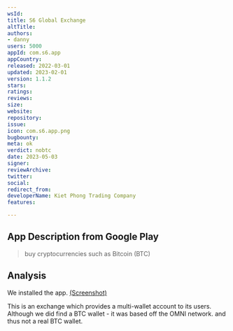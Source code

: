 ```yaml
---
wsId: 
title: S6 Global Exchange
altTitle: 
authors:
- danny
users: 5000
appId: com.s6.app
appCountry: 
released: 2022-03-01
updated: 2023-02-01
version: 1.1.2
stars: 
ratings: 
reviews: 
size: 
website: 
repository: 
issue: 
icon: com.s6.app.png
bugbounty: 
meta: ok
verdict: nobtc
date: 2023-05-03
signer: 
reviewArchive: 
twitter: 
social: 
redirect_from: 
developerName: Kiet Phong Trading Company
features: 

---
```


## App Description from Google Play 

> buy cryptocurrencies such as Bitcoin (BTC)

## Analysis 

We installed the app. [(Screenshot)](https://twitter.com/BitcoinWalletz/status/1653591002610008069)

This is an exchange which provides a multi-wallet account to its users. Although we did find a BTC wallet - it was based off the OMNI network. and thus not a real BTC wallet. 
